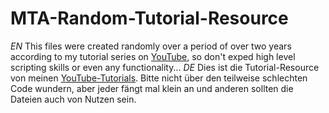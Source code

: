 # MTA-Random-Tutorial-Resource
*EN*
This files were created randomly over a period of over two years according to my tutorial series on [YouTube](https://www.youtube.com/playlist?list=PLy1Wz-ZXTVYou4q6RH84Lg4qkpMvXB_CH), so don't exped high level scripting skills or even any functionality...
*DE*
Dies ist die Tutorial-Resource von meinen [YouTube-Tutorials](https://www.youtube.com/playlist?list=PLy1Wz-ZXTVYou4q6RH84Lg4qkpMvXB_CH). Bitte nicht über den teilweise schlechten Code wundern, aber jeder fängt mal klein an und anderen sollten die Dateien auch von Nutzen sein.